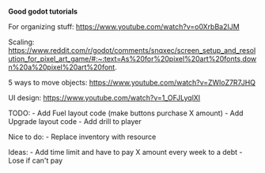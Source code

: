 **Good godot tutorials**

For organizing stuff: https://www.youtube.com/watch?v=o0XrbBa2IJM

Scaling: https://www.reddit.com/r/godot/comments/snqxec/screen_setup_and_resolution_for_pixel_art_game/#:~:text=As%20for%20pixel%20art%20fonts,down%20a%20pixel%20art%20font.

5 ways to move objects: https://www.youtube.com/watch?v=ZWloZ7R7JHQ

UI design: https://www.youtube.com/watch?v=1_OFJLyqlXI

TODO:
	- Add Fuel layout code (make buttons purchase X amount)
	- Add Upgrade layout code
	- Add drill to player
	
Nice to do:
	- Replace inventory with resource
	
Ideas:
	- Add time limit and have to pay X amount every week to a debt
		- Lose if can't pay
